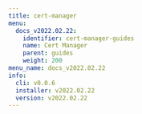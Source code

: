```yaml
---
title: cert-manager
menu:
  docs_v2022.02.22:
    identifier: cert-manager-guides
    name: Cert Manager
    parent: guides
    weight: 200
menu_name: docs_v2022.02.22
info:
  cli: v0.0.6
  installer: v2022.02.22
  version: v2022.02.22
---
```


